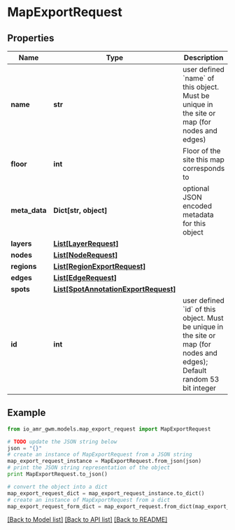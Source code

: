 # MapExportRequest


## Properties
Name | Type | Description | Notes
------------ | ------------- | ------------- | -------------
**name** | **str** | user defined &#x60;name&#x60; of this object. Must be unique in the site or map (for nodes and edges) | [optional] 
**floor** | **int** | Floor of the site this map corresponds to | [optional] 
**meta_data** | **Dict[str, object]** | optional JSON encoded metadata for this object | [optional] 
**layers** | [**List[LayerRequest]**](LayerRequest.md) |  | [optional] 
**nodes** | [**List[NodeRequest]**](NodeRequest.md) |  | [optional] 
**regions** | [**List[RegionExportRequest]**](RegionExportRequest.md) |  | [optional] 
**edges** | [**List[EdgeRequest]**](EdgeRequest.md) |  | [optional] 
**spots** | [**List[SpotAnnotationExportRequest]**](SpotAnnotationExportRequest.md) |  | [optional] 
**id** | **int** | user defined &#x60;id&#x60; of this object. Must be unique in the site or map (for nodes and edges); Default random 53 bit integer | [optional] 

## Example

```python
from io_amr_gwm.models.map_export_request import MapExportRequest

# TODO update the JSON string below
json = "{}"
# create an instance of MapExportRequest from a JSON string
map_export_request_instance = MapExportRequest.from_json(json)
# print the JSON string representation of the object
print MapExportRequest.to_json()

# convert the object into a dict
map_export_request_dict = map_export_request_instance.to_dict()
# create an instance of MapExportRequest from a dict
map_export_request_form_dict = map_export_request.from_dict(map_export_request_dict)
```
[[Back to Model list]](../README.md#documentation-for-models) [[Back to API list]](../README.md#documentation-for-api-endpoints) [[Back to README]](../README.md)


